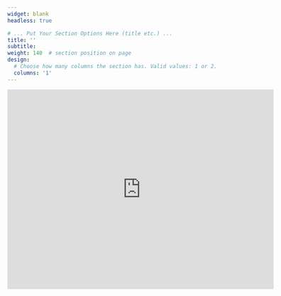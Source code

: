 ```yaml
---
widget: blank
headless: true

# ... Put Your Section Options Here (title etc.) ...
title: ''
subtitle:
weight: 140  # section position on page
design:
  # Choose how many columns the section has. Valid values: 1 or 2.
  columns: '1'
---
```


<iframe src="https://www.google.com/maps/embed?pb=!1m18!1m12!1m3!1d2796.320776866947!2d-73.5740155!3d45.5036209!2m3!1f0!2f0!3f0!3m2!1i1024!2i768!4f13.1!3m3!1m2!1s0x4cc91a46e8d8f69b%3A0xe1f06941072a3209!2s2001%20Av.%20McGill%20College%2C%20Montr%C3%A9al%2C%20QC%20H3A%201G1!5e0!3m2!1sfr!2sca!4v1661192302659!5m2!1sfr!2sca" width="600" height="450" style="border:0;" allowfullscreen="" loading="lazy" referrerpolicy="no-referrer-when-downgrade"></iframe>